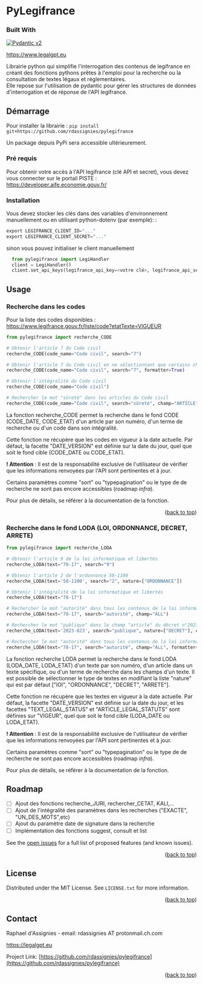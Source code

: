 <!-- PROJECT SHIELDS -->
<!--
*** I'm using markdown "reference style" links for readability.
*** Reference links are enclosed in brackets [ ] instead of parentheses ( ).
*** See the bottom of this document for the declaration of the reference variables
*** for contributors-url, forks-url, etc. This is an optional, concise syntax you may use.
*** https://www.markdownguide.org/basic-syntax/#reference-style-links

[![Contributors][contributors-shield]][contributors-url]
[![Forks][forks-shield]][forks-url]
[![Stargazers][stars-shield]][stars-url]
[![Issues][issues-shield]][issues-url]
[![MIT License][license-shield]][license-url]
[![LinkedIn][linkedin-shield]][linkedin-url]
-->

<br />
  <!--<div align="center">
 <a href="https://github.com/rdassignies/pylegifrance">
    <img src="images/logo.png" alt="Logo" width="80" height="80">
  </a> -->

<!-- <h3 align="center">pylegifrance</h3>

  <p align="center">
    project_description
    <br />
    <a href="https://github.com/rdassignies/pylegifrance/docs"><strong>Documentation  »</strong></a>
    <br />
    <br />
    <a href="https://github.com/rdassignies/pylegifrance">View Demo</a>
    ·
    <a href="https://github.com/rdassignies/pylegifrance/issues">Report Bug</a>
    ·
    <a href="https://github.com/rdassignies/pylegifrance/issues">Request Feature</a>
  </p>
</div> -->
<!-- TABLE OF CONTENTS 

<details>
  <summary>Table of Contents</summary>
  <ol>
    <li>
      <a href="#about-the-project">About The Project</a>
      <ul>
        <li><a href="#built-with">Built With</a></li>
      </ul>
    </li>
    <li>
      <a href="#getting-started">Getting Started</a>
      <ul>
        <li><a href="#prerequisites">Prerequisites</a></li>
        <li><a href="#installation">Installation</a></li>
      </ul>
    </li>
    <li><a href="#usage">Usage</a></li>
    <li><a href="#roadmap">Roadmap</a></li>
    <li><a href="#contributing">Contributing</a></li>
    <li><a href="#license">License</a></li>
    <li><a href="#contact">Contact</a></li>
    <li><a href="#acknowledgments">Acknowledgments</a></li>
  </ol>
</details>

-->

<!-- ABOUT THE PROJECT -->
# PyLegifrance

### Built With

[![Pydantic v2](https://img.shields.io/endpoint?url=https://raw.githubusercontent.com/pydantic/pydantic/main/docs/badge/v2.json)](https://pydantic.dev)

https://www.legalgpt.eu

Librairie python qui simplifie l'interrogation des contenus de legifrance en créant des fonctions pythons prêtes à l'emploi pour la recherche ou la consultation de textes légaux et réglementaires.  
Elle repose sur l'utilisation de pydantic pour gérer les structures de données d'interrogation et de réponse de l'API legifrance. 


<!-- GETTING STARTED -->
## Démarrage

Pour installer la librairie : `pip install git+https://github.com/rdassignies/pylegifrance `

Un package depuis PyPi sera accessible ultérieurement. 

### Pré requis

Pour obtenir votre accès à l'API legifrance (clé API et secret), vous devez vous connecter sur le portail PISTE : https://developer.aife.economie.gouv.fr/ 

### Installation

Vous devez stocker les clés dans des variables d'environnement manuellement ou en utilisant python-dotenv (par exemple): 
: 
  ```py
  export LEGIFRANCE_CLIENT_ID="..."
  export LEGIFRANCE_CLIENT_SECRET="..."
  ```
sinon vous pouvez initialiser le client manuellement
```py
  from pylegifrance import LegiHandler
  client = LegiHandler()
  client.set_api_keys(legifrance_api_key=<votre clé>, legifrance_api_secret=<votre secret>)
```


<!-- USAGE EXAMPLES -->
## Usage

### Recherche dans les codes
Pour la liste des codes disponibles : https://www.legifrance.gouv.fr/liste/code?etatTexte=VIGUEUR

```py
from pylegifrance import recherche_CODE

# Obtenir l'article 7 du Code civil
recherche_CODE(code_name="Code civil", search="7")

# Obtenir l'article 7 du Code civil en ne sélectionnant que certains champs spécifiques
recherche_CODE(code_name="Code civil", search="7", formatter=True)

# Obtenir l'intégralité du Code civil
recherche_CODE(code_name="Code civil")

# Rechercher le mot "sûreté" dans les articles du Code civil
recherche_CODE(code_name="Code civil", search="sûreté", champ="ARTICLE")

```
La fonction recherche_CODE permet la recherche dans le fond CODE (CODE_DATE, CODE_ETAT) d'un article par son numéro, d'un terme de recherche ou d'un code dans son intégralité.

Cette fonction ne récupère que les codes en vigueur à la date actuelle. 
Par défaut, la facette "DATE_VERSION" est définie sur la date du jour, quel que soit le fond cible (CODE_DATE ou CODE_ETAT).

**! Attention** : Il est de la responsabilité exclusive de l'utilisateur de vérifier que les informations renvoyées par l'API sont pertinentes et à jour.

Certains paramètres comme "sort" ou "typepagination" ou le type de de recherche ne sont pas encore accessibles (roadmap *infra*).

Pour plus de détails, se référer à la documentation de la fonction. 


<p align="right">(<a href="#readme-top">back to top</a>)</p>

### Recherche dans le fond LODA (LOI, ORDONNANCE, DECRET, ARRETE)
```py
from pylegifrance import recherche_LODA

# Obtenir l'article 9 de la loi informatique et libertés
recherche_LODA(text="78-17", search="9")

# Obtenir l'article 2 de l'ordonnance 58-1100 
recherche_LODA(text='58-1100', search="2", nature=["ORDONNANCE"])

# Obtenir l'intégralité de la loi informatique et libertés
recherche_LODA(text="78-17")

# Rechercher le mot "autorité" dans tous les contenus de la loi informatique et libertés
recherche_LODA(text="78-17", search="autorité", champ="ALL")

# Rechercher le mot "publique" dans le champ "article" du décret n°2023-823
recherche_LODA(text='2023-823', search="publique", nature=["DECRET"], champ="ARTICLE")

# Rechercher le mot "autorité" dans tous les contenus de la loi informatique et libertés en ne sélectionnant que certains champs spécifiques (formatter=True)
recherche_LODA(text="78-17", search="autorité", champ="ALL", formatter=True)
```
La fonction recherche LODA permet la recherche dans le fond LODA (LODA_DATE, LODA_ETAT) d'un texte par son numéro, d'un article dans un texte spécifique, ou d'un terme de recherche dans les champs d'un texte.
Il est possible de sélectionner le type de textes en modifiant la liste "nature" qui est par défaut ["lOI", "ORDONNANCE", "DECRET", "ARRETE"]. 

Cette fonction ne récupère que les textes en vigueur à la date actuelle. Par défaut, la facette "DATE_VERSION" est définie sur la date du jour, et les facettes "TEXT_LEGAL_STATUS" et "ARTICLE_LEGAL_STATUTS" sont définies sur "VIGEUR", quel que soit le fond cible (LODA_DATE ou LODA_ETAT).

**! Attention** : Il est de la responsabilité exclusive de l'utilisateur de vérifier que les informations renvoyées par l'API sont pertinentes et à jour.

Certains paramètres comme "sort" ou "typepagination" ou le type de de recherche ne sont pas encore accessibles (roadmap *infra*).

Pour plus de détails, se référer à la documentation de la fonction. 
<!-- ROADMAP -->
## Roadmap

- [ ] Ajout des fonctions recherche_JURI, rechercher_CETAT, KALI,...
- [ ] Ajout de l'intégralité des paramètres dans les recherches ("EXACTE", "UN_DES_MOTS",etc)
- [ ] Ajout du paramètre date de signature dans la recherche
- [ ] Implémentation des fonctions suggest, consult et list

See the [open issues](https://github.com/rdassignies/pylegifrance/issues) for a full list of proposed features (and known issues).

<p align="right">(<a href="#readme-top">back to top</a>)</p>


<!-- LICENSE -->
## License

Distributed under the MIT License. See `LICENSE.txt` for more information.

<p align="right">(<a href="#readme-top">back to top</a>)</p>



<!-- CONTACT -->
## Contact

Raphael d'Assignies - email: rdassignies AT protonmail.ch.com

https://legalgpt.eu

Project Link: [https://github.com/rdassignies/pylegifrance](https://github.com/rdassignies/pylegifrance)

<p align="right">(<a href="#readme-top">back to top</a>)</p>

<!-- MARKDOWN LINKS & IMAGES -->
<!-- https://www.markdownguide.org/basic-syntax/#reference-style-links -->
[contributors-shield]: https://img.shields.io/github/contributors/rdassignies/pylegifrance.svg?style=for-the-badge
[contributors-url]: github.com/rdassignies/pylegifrance/graphs/contributors
[forks-shield]: https://img.shields.io/github/forks/rdassignies/pylegifrance.svg?style=for-the-badge
[forks-url]: https://github.com/rdassignies/pylegifrance/network/members
[stars-shield]: https://img.shields.io/github/stars/rdassignies/pylegifrance.svg?style=for-the-badge
[stars-url]: https://github.com/rdassignies/pylegifrance/stargazers
[issues-shield]: https://img.shields.io/github/issues/rdassignies/pylegifrance.svg?style=for-the-badge
[issues-url]: https://github.com/rdassignies/pylegifrance/issues
[license-shield]: https://img.shields.io/github/license/rdassignies/pylegifrance.svg?style=for-the-badge
[license-url]: https://github.com/rdassignies/pylegifrance/blob/master/LICENSE.txt
[linkedin-shield]: https://img.shields.io/badge/-LinkedIn-black.svg?style=for-the-badge&logo=linkedin&colorB=555
[linkedin-url]: https://fr.linkedin.com/in/dassignies

